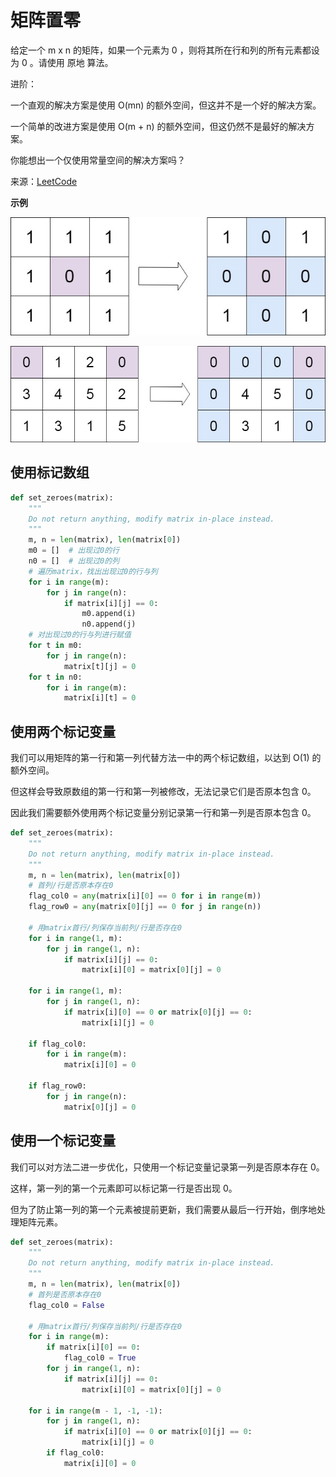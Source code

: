 # 矩阵置零
给定一个 m x n 的矩阵，如果一个元素为 0 ，则将其所在行和列的所有元素都设为 0 。请使用 原地 算法。

进阶：

一个直观的解决方案是使用  O(mn) 的额外空间，但这并不是一个好的解决方案。

一个简单的改进方案是使用 O(m + n) 的额外空间，但这仍然不是最好的解决方案。

你能想出一个仅使用常量空间的解决方案吗？

来源：[LeetCode](https://leetcode-cn.com/problems/set-matrix-zeroes)

**示例**

![示例1](../images/matrix_set_zero_0.jpg)

![示例2](../images/matrix_set_zero_1.jpg)

## 使用标记数组
```python
def set_zeroes(matrix):
    """
    Do not return anything, modify matrix in-place instead.
    """
    m, n = len(matrix), len(matrix[0])
    m0 = []  # 出现过0的行
    n0 = []  # 出现过0的列
    # 遍历matrix，找出出现过0的行与列
    for i in range(m):
        for j in range(n):
            if matrix[i][j] == 0:
                m0.append(i)
                n0.append(j)
    # 对出现过0的行与列进行赋值
    for t in m0:
        for j in range(n):
            matrix[t][j] = 0
    for t in n0:
        for i in range(m):
            matrix[i][t] = 0
```

## 使用两个标记变量
我们可以用矩阵的第一行和第一列代替方法一中的两个标记数组，以达到 O(1) 的额外空间。

但这样会导致原数组的第一行和第一列被修改，无法记录它们是否原本包含 0。

因此我们需要额外使用两个标记变量分别记录第一行和第一列是否原本包含 0。

```python
def set_zeroes(matrix):
    """
    Do not return anything, modify matrix in-place instead.
    """
    m, n = len(matrix), len(matrix[0])
    # 首列/行是否原本存在0
    flag_col0 = any(matrix[i][0] == 0 for i in range(m))
    flag_row0 = any(matrix[0][j] == 0 for j in range(n))

    # 用matrix首行/列保存当前列/行是否存在0
    for i in range(1, m):
        for j in range(1, n):
            if matrix[i][j] == 0:
                matrix[i][0] = matrix[0][j] = 0

    for i in range(1, m):
        for j in range(1, n):
            if matrix[i][0] == 0 or matrix[0][j] == 0:
                matrix[i][j] = 0

    if flag_col0:
        for i in range(m):
            matrix[i][0] = 0

    if flag_row0:
        for j in range(n):
            matrix[0][j] = 0
```

## 使用一个标记变量
我们可以对方法二进一步优化，只使用一个标记变量记录第一列是否原本存在 0。

这样，第一列的第一个元素即可以标记第一行是否出现 0。

但为了防止第一列的第一个元素被提前更新，我们需要从最后一行开始，倒序地处理矩阵元素。

```python
def set_zeroes(matrix):
    """
    Do not return anything, modify matrix in-place instead.
    """
    m, n = len(matrix), len(matrix[0])
    # 首列是否原本存在0
    flag_col0 = False

    # 用matrix首行/列保存当前列/行是否存在0
    for i in range(m):
        if matrix[i][0] == 0:
            flag_col0 = True
        for j in range(1, n):
            if matrix[i][j] == 0:
                matrix[i][0] = matrix[0][j] = 0

    for i in range(m - 1, -1, -1):
        for j in range(1, n):
            if matrix[i][0] == 0 or matrix[0][j] == 0:
                matrix[i][j] = 0
        if flag_col0:
            matrix[i][0] = 0
```